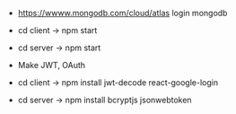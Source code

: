 - https://wwww.mongodb.com/cloud/atlas login mongodb
- cd client -> npm start
- cd server -> npm start


- Make JWT, OAuth
- cd client -> npm install jwt-decode react-google-login
- cd server -> npm install bcryptjs jsonwebtoken